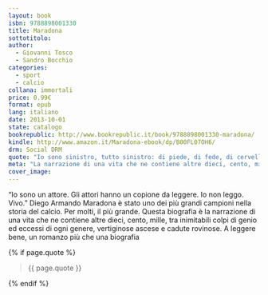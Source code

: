 ```yaml
---
layout: book
isbn: 9788898001330
title: Maradona
sottotitolo:
author: 
  - Giovanni Tosco
  - Sandro Bocchio 
categories:
  - sport
  - calcio
collana: immortali
price: 0.99€
format: epub
lang: italiano
date: 2013-10-01
state: catalogo
bookrepublic: http://www.bookrepublic.it/book/9788898001330-maradona/
kindle: http://www.amazon.it/Maradona-ebook/dp/B00FL07OH6/
drm: Social DRM
quote: "Io sono sinistro, tutto sinistro: di piede, di fede, di cervello. #Maradona"
meta: "La narrazione di una vita che ne contiene altre dieci, cento, mille"
cover_image:
---
```

“Io sono un attore. Gli attori hanno un copione da leggere. Io non leggo. Vivo.”
Diego Armando Maradona è stato uno dei più grandi campioni nella storia del calcio. Per molti, il più grande. Questa biografia è la narrazione di una vita che ne contiene altre dieci, cento, mille, tra inimitabili colpi di genio ed eccessi di ogni genere, vertiginose ascese e cadute rovinose. A leggere bene, un romanzo più che una biografia

{% if page.quote %}
<blockquote>
    {{ page.quote }}
</blockquote>
{% endif %}